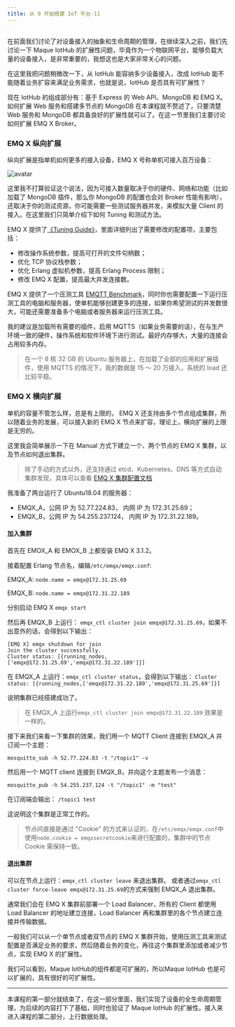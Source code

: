 ```yaml
---
title: 从 0 开始搭建 IoT 平台-11
---
```

<article id="topicContainer" class="column_content"><h2 class="topic_title"></h2><div><p>在前面我们讨论了对设备接入的抽象和生命周期的管理，在继续深入之前，我们先讨论一下 Maque IotHub 的扩展性问题，毕竟作为一个物联网平台，能够负载大量的设备接入，是非常重要的，我想这也是大家非常关心的问题。</p>
<p>在这里我把问题稍微改一下，从 IotHub 能容纳多少设备接入，改成 IotHub 能不能随着业务扩容来满足业务需求，也就是说，IotHub 是否具有可扩展性？</p>
<p>现在 IotHub 的组成部分有：基于 Express 的 Web API、MongoDB 和 EMQ X。如何扩展 Web 服务和搭建多节点的 MongoDB 在本课程就不赘述了，只要清楚 Web 服务和 MongoDB 都具备良好的扩展性就可以了。在这一节里我们主要讨论如何扩展 EMQ X Broker。</p>
<h3 id="emqx">EMQ X 纵向扩展</h3>
<p>纵向扩展是指单机如何更多的接入设备，EMQ X 号称单机可接入百万设备：</p>
<p><img src="https://images.gitbook.cn/Fuf8Tm2cDH9wCPIAvIjXJlNQ275H" alt="avatar" /></p>
<p>这里我不打算验证这个说法，因为可接入数量取决于你的硬件、网络和功能（比如加载了 MongoDB 插件，那么你 MongoDB 的配置也会对 Broker 性能有影响），还取决于你的测试资源，你可能需要一些测试服务器并发，来模拟大量 Client 的接入。在这里我们只简单介绍下如何 Tuning 和测试方法。</p>
<p>EMQ X 提供了<a href="https://developer.emqx.io/docs/broker/v3/cn/tune.html">《Tuning Guide》</a>，里面详细列出了需要修改的配置项，主要包括：</p>
<ul>
<li>修改操作系统参数，提高可打开的文件句柄数；</li>
<li>优化 TCP 协议栈参数；</li>
<li>优化 Erlang 虚拟机参数，提高 Erlang Process 限制；</li>
<li>修改 EMQ X 配置，提高最大并发连接数。</li>
</ul>
<p>EMQ X 提供了一个压测工具 <a href="https://github.com/emqtt/emqtt_benchmark">EMQTT Benchmark</a>，同时你也需要配置一下运行压测工具的电脑和服务器，使单机能够创建更多的连接，如果你希望测试的并发数很大，可能还需要准备多个电脑或者服务器来运行压测工具。</p>
<p>我的建议是加载所有需要的插件，启用 MQTTS（如果业务需要的话），在与生产环境一致的硬件，操作系统和软件环境下进行测试。最好内存够大，大量的连接会占用较多内存。</p>
<blockquote>
  <p>在一个 8 核 32 GB 的 Ubuntu 服务器上，在加载了全部的应用和扩展插件，使用 MQTTS 的情况下，我的数据是 15 ～ 20 万接入，系统的 load 还比较平稳。</p>
</blockquote>
<h3 id="emqx-1">EMQ X 横向扩展</h3>
<p>单机的容量不管怎么样，总是有上限的， EMQ X 还支持由多个节点组成集群，所以随着业务的发展，可以接入新的 EMQ X 节点来扩容，理论上，横向扩展的上限是无穷的。</p>
<p>这里我会简单展示一下在 Manual 方式下建立一个、两个节点的 EMQ X 集群，以及节点如何退出集群。</p>
<blockquote>
  <p>除了手动的方式以外，还支持通过 etcd、Kubernetes、DNS 等方式自动集群发现，具体可以查看 <a href="https://developer.emqx.io/docs/broker/v3/cn/cluster.html">EMQ X 集群配置文档</a></p>
</blockquote>
<p>我准备了两台运行了 Ubuntu18.04 的服务器：</p>
<ul>
<li>EMQX_A，公网 IP 为 52.77.224.83， 内网 IP 为 172.31.25.69；</li>
<li>EMQX_B，公网 IP 为 54.255.237.124， 内网 IP 为 172.31.22.189。</li>
</ul>
<h4 id="">加入集群</h4>
<p>首先在 EMOX_A 和 EMOX_B 上都安装 EMQ X 3.1.2。</p>
<p>接着配置 Erlang 节点名，编辑<code>/etc/emqx/emqx.conf</code>:</p>
<p>EMQX_A: <code>node.name = emqx@172.31.25.69</code></p>
<p>EMQX_B: <code>node.name = emqx@172.31.22.189</code></p>
<p>分别启动 EMQ X <code>emqx start</code></p>
<p>然后再 EMQX_B 上运行： <code>emqx_ctl cluster join emqx@172.31.25.69</code>，如果不出意外的话，会得到以下输出：</p>
<pre><code>[EMQ X] emqx shutdown for join
Join the cluster successfully.
Cluster status: [{running_nodes,['emqx@172.31.25.69','emqx@172.31.22.189']}]
</code></pre>
<p>在 EMQX_A 上运行：<code>emqx_ctl cluster status</code>，会得到以下输出：
<code>Cluster status: [{running_nodes,['emqx@172.31.22.189','emqx@172.31.25.69']}]</code></p>
<p>说明集群已经搭建成功了。</p>
<blockquote>
  <p>在 EMQX_A 上运行<code>emqx_ctl cluster join emqx@172.31.22.189</code> 效果是一样的。</p>
</blockquote>
<p>接下来我们来看一下集群的效果，我们用一个 MQTT Client 连接到 EMQX_A 并订阅一个主题：</p>
<pre><code>mosquitto_sub -h 52.77.224.83 -t "/topic1" -v
</code></pre>
<p>然后用一个 MQTT client 连接到 EMQX_B，并向这个主题发布一个消息：</p>
<pre><code>mosquitto_pub -h 54.255.237.124 -t "/topic1" -m "test"
</code></pre>
<p>在订阅端会输出： <code>/topic1 test</code></p>
<p>这说明这个集群是正常工作的。</p>
<blockquote>
  <p>节点间直接是通过 "Cookie" 的方式来认证的，在<code>/etc/emqx/emqx.conf</code>中使用<code>node.cookie = emqxsecretcookie</code>来进行配置的，集群中的节点 Cookie 需保持一致。</p>
</blockquote>
<h4 id="-1">退出集群</h4>
<p>可以在节点上运行：<code>emqx_ctl cluster leave</code> 来退出集群。
或者通过<code>emqx_ctl cluster force-leave emqx@172.31.25.69</code>的方式来强制 EMQX_A 退出集群。</p>
<p>通常我们会在 EMQ X 集群前部署一个 Load Balancer，所有的 Client 都使用 Load Balancer 的地址建立连接，Load Balancer 再和集群里的各个节点建立连接并传输数据。</p>
<p>一般我们可以从一个单节点或者双节点的 EMQ X 集群开始，使用压测工具来测试配置是否满足业务的要求，然后随着业务的变化，再往这个集群里添加或者减少节点，实现 EMQ X 的扩展性。</p>
<p>我们可以看到，Maque IotHub的组件都是可扩展的，所以Maque IotHub 也是可以扩展的，具有很好的可扩展性。</p>
<hr />
<p>本课程的第一部分就结束了，在这一部分里面，我们实现了设备的全生命周期管理，为后续的内容打下了基础，同时也验证了 Maque IotHub 的扩展性。接入来进入课程的第二部分，上行数据处理。</p></div></article>